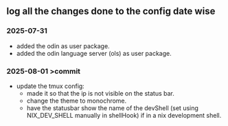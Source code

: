 ## log all the changes done to the config date wise

### 2025-07-31

- added the odin as user package.
- added the odin language server (ols) as user package.

### 2025-08-01 >commit

- update the tmux config:
    - made it so that the ip is not visible on the status bar.
    - change the theme to monochrome.
    - have the statusbar show the name of the devShell (set using NIX_DEV_SHELL manually in shellHook) if in a nix development shell.
